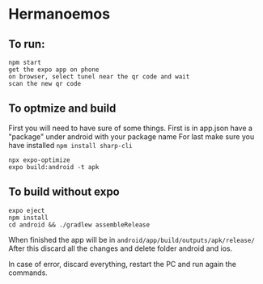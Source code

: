 # Hermanoemos

## To run:
```
npm start
get the expo app on phone
on browser, select tunel near the qr code and wait
scan the new qr code
```

## To optmize and build
First you will need to have sure of some things. First is in app.json have a "package" under android with your package name For last make sure you have installed `npm install sharp-cli`  
```
npx expo-optimize
expo build:android -t apk
```

## To build without expo
```
expo eject
npm install
cd android && ./gradlew assembleRelease
```
When finished the app will be in `android/app/build/outputs/apk/release/`
After this discard all the changes and delete folder android and ios.

In case of error, discard everything, restart the PC and run again the commands.
